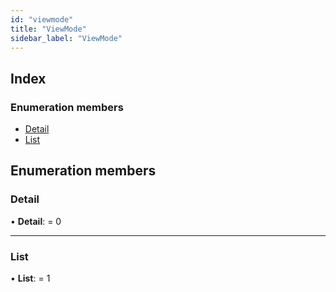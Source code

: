 ```yaml
---
id: "viewmode"
title: "ViewMode"
sidebar_label: "ViewMode"
---
```


## Index

### Enumeration members

* [Detail](viewmode.md#detail)
* [List](viewmode.md#list)

## Enumeration members

###  Detail

• **Detail**: = 0

___

###  List

• **List**: = 1
